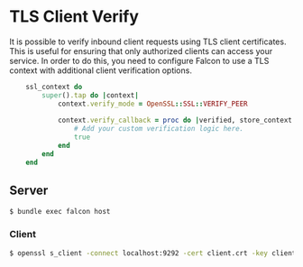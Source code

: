 # TLS Client Verify

It is possible to verify inbound client requests using TLS client certificates. This is useful for ensuring that only authorized clients can access your service. In order to do this, you need to configure Falcon to use a TLS context with additional client verification options.

```ruby
	ssl_context do
		super().tap do |context|
			context.verify_mode = OpenSSL::SSL::VERIFY_PEER
			
			context.verify_callback = proc do |verified, store_context|
				# Add your custom verification logic here.
				true
			end
		end
	end
```

## Server

``` bash
$ bundle exec falcon host
```

### Client

``` bash
$ openssl s_client -connect localhost:9292 -cert client.crt -key client.key
```
